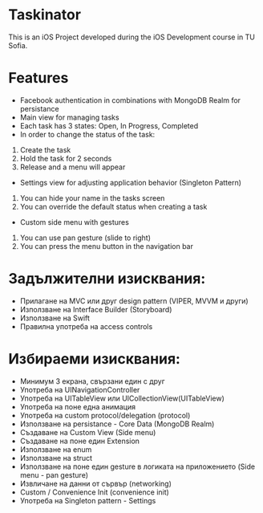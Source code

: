 # Taskinator

This is an iOS Project developed during the iOS Development course in TU Sofia.

# Features
- Facebook authentication in combinations with MongoDB Realm for persistance
- Main view for managing tasks
- Each task has 3 states: Open, In Progress, Completed
- In order to change the status of the task:
1. Create the task
2. Hold the task for 2 seconds
3. Release and a menu will appear
- Settings view for adjusting application behavior (Singleton Pattern)
1. You can hide your name in the tasks screen
2. You can override the default status when creating a task
- Custom side menu with gestures
1. You can use pan gesture (slide to right)
2. You can press the menu button in the navigation bar


# Задължителни изисквания: 
* Прилагане на MVC или друг design pattern (VIPER, MVVM и други) 
* Използване на Interface Builder (Storyboard) 
* Използване на Swift 
* Правилна употреба на access controls 

# Избираеми изисквания: 
* Минимум 3 екрана, свързани един с друг
* Употреба на UINavigationController 
* Употреба на UITableView или UICollectionView(UITableView) 
* Употреба на поне една анимация 
* Употреба на custom protocol/delegation (protocol)
* Използване на persistance - Core Data (MongoDB Realm)
* Създаване на Custom View (Side menu)
* Създаване на поне един Extension 
* Използване на enum 
* Използване на struct 
* Използване на поне един gesture в логиката на приложението (Side menu - pan gesture)
* Извличане на данни от сървър (networking) 
* Custom / Convenience Init (convenience init)
* Употреба на Singleton pattern - Settings
